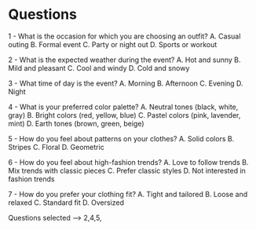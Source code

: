 # Questions
1 - What is the occasion for which you are choosing an outfit?
A. Casual outing
B. Formal event
C. Party or night out
D. Sports or workout

2 - What is the expected weather during the event?
A. Hot and sunny
B. Mild and pleasant
C. Cool and windy
D. Cold and snowy

3 - What time of day is the event?
A. Morning
B. Afternoon
C. Evening
D. Night

4 - What is your preferred color palette?
A. Neutral tones (black, white, gray)
B. Bright colors (red, yellow, blue)
C. Pastel colors (pink, lavender, mint)
D. Earth tones (brown, green, beige)

5 - How do you feel about patterns on your clothes?
A. Solid colors
B. Stripes
C. Floral
D. Geometric


6 - How do you feel about high-fashion trends?
A. Love to follow trends
B. Mix trends with classic pieces
C. Prefer classic styles
D. Not interested in fashion trends

7 - How do you prefer your clothing fit?
A. Tight and tailored
B. Loose and relaxed
C. Standard fit
D. Oversized




Questions selected --> 2,4,5,